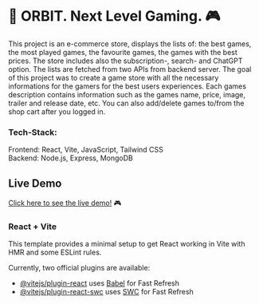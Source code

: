 # 🚀 ORBIT. Next Level Gaming. 🎮


This project is an e-commerce store, displays the lists of: the best games, the most played games, the favourite games, the games with the best prices. The store includes also the subscription-, search- and ChatGPT option. The lists are fetched from two APIs from backend server. The goal of this project was to create a game store with all the necessary informations for the gamers for the best users experiences. Each games description contains information such as the games name, price, image, trailer and release date, etc. You can also add/delete games to/from the shop cart after you logged in.

### Tech-Stack: <br>
Frontend: React, Vite, JavaScript, Tailwind CSS <br>
Backend: Node.js, Express, MongoDB <br>


## Live Demo

[Click here to see the live demo!](https://orbitgaming.netlify.app/) 🎮





### React + Vite

This template provides a minimal setup to get React working in Vite with HMR and some ESLint rules.

Currently, two official plugins are available:

- [@vitejs/plugin-react](https://github.com/vitejs/vite-plugin-react/blob/main/packages/plugin-react/README.md) uses [Babel](https://babeljs.io/) for Fast Refresh
- [@vitejs/plugin-react-swc](https://github.com/vitejs/vite-plugin-react-swc) uses [SWC](https://swc.rs/) for Fast Refresh
